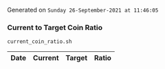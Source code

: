 Generated on `Sunday 26-September-2021 at 11:46:05`

### Current to Target Coin Ratio
`current_coin_ratio.sh`

Date|Current|Target|Ratio
---|---|---|---
